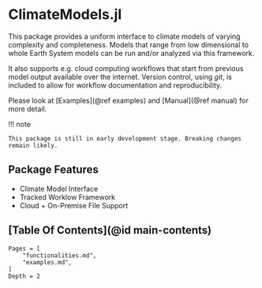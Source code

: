 # ClimateModels.jl

This package provides a uniform interface to climate models of varying complexity and completeness. Models that range from low dimensional to whole Earth System models can be run and/or analyzed via this framework. 

It also supports e.g. cloud computing workflows that start from previous model output available over the internet. Version control, using _git_, is included to allow for workflow documentation and reproducibility.

Please look at [Examples](@ref examples) and [Manual](@ref manual) for more detail.

!!! note

    This package is still in early development stage. Breaking changes remain likely.
    
## Package Features

- Climate Model Interface
- Tracked Worklow Framework
- Cloud + On-Premise File Support

## [Table Of Contents](@id main-contents)

```@contents
Pages = [
    "functionalities.md",
    "examples.md",
]
Depth = 2
```
